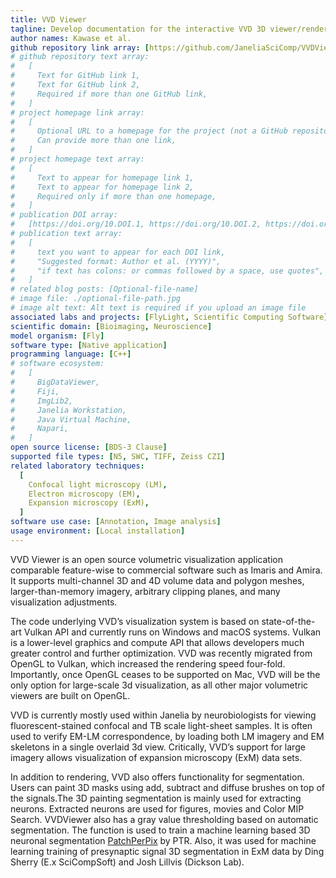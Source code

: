```yaml
---
title: VVD Viewer
tagline: Develop documentation for the interactive VVD 3D viewer/renderer for very large image volumes.
author names: Kawase et al.
github repository link array: [https://github.com/JaneliaSciComp/VVDViewer]
# github repository text array:
#   [
#     Text for GitHub link 1,
#     Text for GitHub link 2,
#     Required if more than one GitHub link,
#   ]
# project homepage link array:
#   [
#     Optional URL to a homepage for the project (not a GitHub repository),
#     Can provide more than one link,
#   ]
# project homepage text array:
#   [
#     Text to appear for homepage link 1,
#     Text to appear for homepage link 2,
#     Required only if more than one homepage,
#   ]
# publication DOI array:
#   [https://doi.org/10.DOI.1, https://doi.org/10.DOI.2, https://doi.org/10.DOI.n]
# publication text array:
#   [
#     text you want to appear for each DOI link,
#     "Suggested format: Author et al. (YYYY)",
#     "if text has colons: or commas followed by a space, use quotes",
#   ]
# related blog posts: [Optional-file-name]
# image file: ./optional-file-path.jpg
# image alt text: Alt text is required if you upload an image file
associated labs and projects: [FlyLight, Scientific Computing Software]
scientific domain: [Bioimaging, Neuroscience]
model organism: [Fly]
software type: [Native application]
programming language: [C++]
# software ecosystem:
#   [
#     BigDataViewer,
#     Fiji,
#     ImgLib2,
#     Janelia Workstation,
#     Java Virtual Machine,
#     Napari,
#   ]
open source license: [BDS-3 Clause]
supported file types: [N5, SWC, TIFF, Zeiss CZI]
related laboratory techniques:
  [
    Confocal light microscopy (LM),
    Electron microscopy (EM),
    Expansion microscopy (ExM),
  ]
software use case: [Annotation, Image analysis]
usage environment: [Local installation]
---
```


VVD Viewer is an open source volumetric visualization application comparable feature-wise to commercial software such as Imaris and Amira. It supports multi-channel 3D and 4D volume data and polygon meshes, larger-than-memory imagery, arbitrary clipping planes, and many visualization adjustments.

The code underlying VVD’s visualization system is based on state-of-the-art Vulkan API and currently runs on Windows and macOS systems. Vulkan is a lower-level graphics and compute API that allows developers much greater control and further optimization. VVD was recently migrated from OpenGL to Vulkan, which increased the rendering speed four-fold. Importantly, once OpenGL ceases to be supported on Mac, VVD will be the only option for large-scale 3d visualization, as all other major volumetric viewers are built on OpenGL.

VVD is currently mostly used within Janelia by neurobiologists for viewing fluorescent-stained confocal and TB scale light-sheet samples. It is often used to verify EM-LM correspondence, by loading both LM imagery and EM skeletons in a single overlaid 3d view. Critically, VVD’s support for large imagery allows visualization of expansion microscopy (ExM) data sets.

In addition to rendering, VVD also offers functionality for segmentation. Users can paint 3D masks using add, subtract and diffuse brushes on top of the signals.The 3D painting segmentation is mainly used for extracting neurons. Extracted neurons are used for figures, movies and Color MIP Search. VVDViewer also has a gray value thresholding based on automatic segmentation. The function is used to train a machine learning based 3D neuronal segmentation [PatchPerPix](https://doi.org/10.48550/arXiv.2001.07626) by PTR. Also, it was used for machine learning training of presynaptic signal 3D segmentation in ExM data by Ding Sherry (E.x SciCompSoft) and Josh Lillvis (Dickson Lab).
